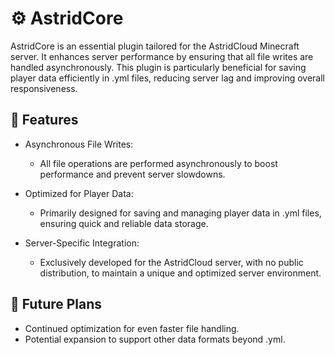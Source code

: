 # ⚙️ AstridCore
AstridCore is an essential plugin tailored for the AstridCloud Minecraft server. It enhances server performance by ensuring that all file writes are handled asynchronously. This plugin is particularly beneficial for saving player data efficiently in .yml files, reducing server lag and improving overall responsiveness.

## 🌟 Features
- Asynchronous File Writes:
  - All file operations are performed asynchronously to boost performance and prevent server slowdowns.

- Optimized for Player Data:
  - Primarily designed for saving and managing player data in .yml files, ensuring quick and reliable data storage.

- Server-Specific Integration:
  - Exclusively developed for the AstridCloud server, with no public distribution, to maintain a unique and optimized server environment.

## 🚀 Future Plans
- Continued optimization for even faster file handling.
- Potential expansion to support other data formats beyond .yml.
